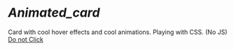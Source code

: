 # _Animated_card_
Card with cool hover effects and cool animations.
Playing with CSS. (No JS)
[Do not Click](https://heisenberg-ayush.github.io/_Animated_card_/)
